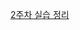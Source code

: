 [2주차 실습 정리](https://delightful-pheasant-bd0.notion.site/2-2-230b95ee0b3880058d5fc89a1950b2a0?source=copy_link)
